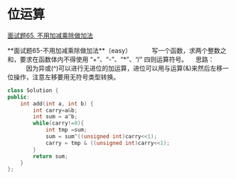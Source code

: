 # 位运算
<!-- GFM-TOC -->
[面试题65. 不用加减乘除做加法](#面试题65-不用加减乘除做加法 )
<!-- GFM-TOC -->

<div id="面试题65-不用加减乘除做加法"></div>  
**面试题65-不用加减乘除做加法**（easy）  
　　　写一个函数，求两个整数之和，要求在函数体内不得使用   “+”、“-”、“*”、“/” 四则运算符号。  
　思路：  
　　　因为异或(^)可以进行无进位的加运算，进位可以用与运算(&)来然后左移一位操作，注意左移要用无符号类型转换。  

```cpp
class Solution {
public:
    int add(int a, int b) {
        int carry=a&b;
        int sum = a^b;
        while(carry!=0){
            int tmp =sum;
            sum = sum^((unsigned int)carry<<1);
            carry = tmp & ((unsigned int)carry<<1);
        }
        return sum;
    }
};
```


